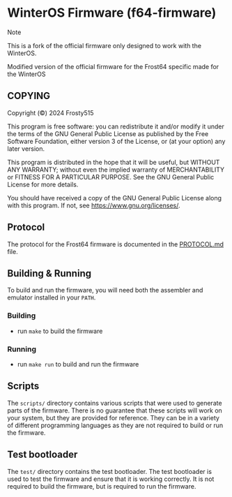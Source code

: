 # WinterOS Firmware (f64-firmware)

> [!NOTE]
> This is a fork of the official firmware only designed to work with the WinterOS.

Modified version of the official firmware for the Frost64 specific made for the WinterOS

## COPYING

Copyright (©) 2024  Frosty515

This program is free software: you can redistribute it and/or modify
it under the terms of the GNU General Public License as published by
the Free Software Foundation, either version 3 of the License, or
(at your option) any later version.

This program is distributed in the hope that it will be useful,
but WITHOUT ANY WARRANTY; without even the implied warranty of
MERCHANTABILITY or FITNESS FOR A PARTICULAR PURPOSE.  See the
GNU General Public License for more details.

You should have received a copy of the GNU General Public License
along with this program.  If not, see <https://www.gnu.org/licenses/>.

## Protocol

The protocol for the Frost64 firmware is documented in the [PROTOCOL.md](PROTOCOL.md) file.

## Building & Running

To build and run the firmware, you will need both the assembler and emulator installed in your `PATH`.

### Building

- run `make` to build the firmware

### Running

- run `make run` to build and run the firmware

## Scripts

The `scripts/` directory contains various scripts that were used to generate parts of the firmware. There is no guarantee that these scripts will work on your system, but they are provided for reference. They can be in a variety of different programming languages as they are not required to build or run the firmware.

## Test bootloader

The `test/` directory contains the test bootloader. The test bootloader is used to test the firmware and ensure that it is working correctly. It is not required to build the firmware, but is required to run the firmware.
